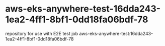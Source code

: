 # aws-eks-anywhere-test-16dda243-1ea2-4ff1-8bf1-0dd18fa06bdf-78
repository for use with E2E test job aws-eks-anywhere-test:16dda243-1ea2-4ff1-8bf1-0dd18fa06bdf-78
